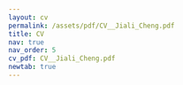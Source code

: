 ```yaml
---
layout: cv
permalink: /assets/pdf/CV__Jiali_Cheng.pdf
title: CV
nav: true
nav_order: 5
cv_pdf: CV__Jiali_Cheng.pdf
newtab: true
---
```

